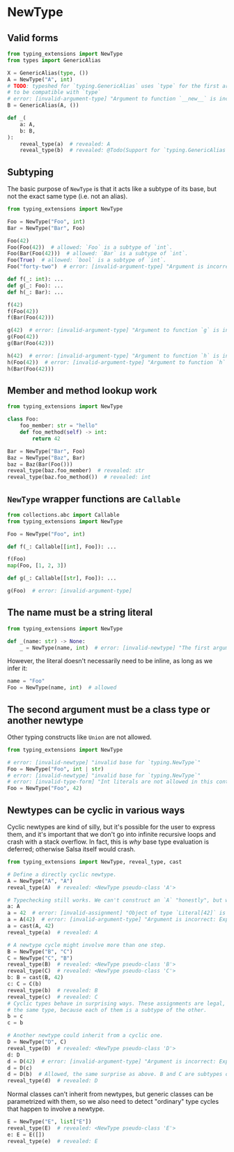 # NewType

## Valid forms

```py
from typing_extensions import NewType
from types import GenericAlias

X = GenericAlias(type, ())
A = NewType("A", int)
# TODO: typeshed for `typing.GenericAlias` uses `type` for the first argument. `NewType` should be special-cased
# to be compatible with `type`
# error: [invalid-argument-type] "Argument to function `__new__` is incorrect: Expected `type`, found `<NewType pseudo-class 'A'>`"
B = GenericAlias(A, ())

def _(
    a: A,
    b: B,
):
    reveal_type(a)  # revealed: A
    reveal_type(b)  # revealed: @Todo(Support for `typing.GenericAlias` instances in type expressions)
```

## Subtyping

The basic purpose of `NewType` is that it acts like a subtype of its base, but not the exact same
type (i.e. not an alias).

```py
from typing_extensions import NewType

Foo = NewType("Foo", int)
Bar = NewType("Bar", Foo)

Foo(42)
Foo(Foo(42))  # allowed: `Foo` is a subtype of `int`.
Foo(Bar(Foo(42)))  # allowed: `Bar` is a subtype of `int`.
Foo(True)  # allowed: `bool` is a subtype of `int`.
Foo("forty-two")  # error: [invalid-argument-type] "Argument is incorrect: Expected `int`, found `Literal["forty-two"]`"

def f(_: int): ...
def g(_: Foo): ...
def h(_: Bar): ...

f(42)
f(Foo(42))
f(Bar(Foo(42)))

g(42)  # error: [invalid-argument-type] "Argument to function `g` is incorrect: Expected `Foo`, found `Literal[42]`"
g(Foo(42))
g(Bar(Foo(42)))

h(42)  # error: [invalid-argument-type] "Argument to function `h` is incorrect: Expected `Bar`, found `Literal[42]`"
h(Foo(42))  # error: [invalid-argument-type] "Argument to function `h` is incorrect: Expected `Bar`, found `Foo`"
h(Bar(Foo(42)))
```

## Member and method lookup work

```py
from typing_extensions import NewType

class Foo:
    foo_member: str = "hello"
    def foo_method(self) -> int:
        return 42

Bar = NewType("Bar", Foo)
Baz = NewType("Baz", Bar)
baz = Baz(Bar(Foo()))
reveal_type(baz.foo_member)  # revealed: str
reveal_type(baz.foo_method())  # revealed: int
```

## `NewType` wrapper functions are `Callable`

```py
from collections.abc import Callable
from typing_extensions import NewType

Foo = NewType("Foo", int)

def f(_: Callable[[int], Foo]): ...

f(Foo)
map(Foo, [1, 2, 3])

def g(_: Callable[[str], Foo]): ...

g(Foo)  # error: [invalid-argument-type]
```

## The name must be a string literal

```py
from typing_extensions import NewType

def _(name: str) -> None:
    _ = NewType(name, int)  # error: [invalid-newtype] "The first argument to `NewType` must be a string literal"
```

However, the literal doesn't necessarily need to be inline, as long as we infer it:

```py
name = "Foo"
Foo = NewType(name, int)  # allowed
```

## The second argument must be a class type or another newtype

Other typing constructs like `Union` are not allowed.

```py
from typing_extensions import NewType

# error: [invalid-newtype] "invalid base for `typing.NewType`"
Foo = NewType("Foo", int | str)
# error: [invalid-newtype] "invalid base for `typing.NewType`"
# error: [invalid-type-form] "Int literals are not allowed in this context in a type expression"
Foo = NewType("Foo", 42)
```

## Newtypes can be cyclic in various ways

Cyclic newtypes are kind of silly, but it's possible for the user to express them, and it's
important that we don't go into infinite recursive loops and crash with a stack overflow. In fact,
this is *why* base type evaluation is deferred; otherwise Salsa itself would crash.

```py
from typing_extensions import NewType, reveal_type, cast

# Define a directly cyclic newtype.
A = NewType("A", "A")
reveal_type(A)  # revealed: <NewType pseudo-class 'A'>

# Typechecking still works. We can't construct an `A` "honestly", but we can `cast` into one.
a: A
a = 42  # error: [invalid-assignment] "Object of type `Literal[42]` is not assignable to `A`"
a = A(42)  # error: [invalid-argument-type] "Argument is incorrect: Expected `A`, found `Literal[42]`"
a = cast(A, 42)
reveal_type(a)  # revealed: A

# A newtype cycle might involve more than one step.
B = NewType("B", "C")
C = NewType("C", "B")
reveal_type(B)  # revealed: <NewType pseudo-class 'B'>
reveal_type(C)  # revealed: <NewType pseudo-class 'C'>
b: B = cast(B, 42)
c: C = C(b)
reveal_type(b)  # revealed: B
reveal_type(c)  # revealed: C
# Cyclic types behave in surprising ways. These assignments are legal, even though B and C aren't
# the same type, because each of them is a subtype of the other.
b = c
c = b

# Another newtype could inherit from a cyclic one.
D = NewType("D", C)
reveal_type(D)  # revealed: <NewType pseudo-class 'D'>
d: D
d = D(42)  # error: [invalid-argument-type] "Argument is incorrect: Expected `C`, found `Literal[42]`"
d = D(c)
d = D(b)  # Allowed, the same surprise as above. B and C are subtypes of each other.
reveal_type(d)  # revealed: D
```

Normal classes can't inherit from newtypes, but generic classes can be parametrized with them, so we
also need to detect "ordinary" type cycles that happen to involve a newtype.

```py
E = NewType("E", list["E"])
reveal_type(E)  # revealed: <NewType pseudo-class 'E'>
e: E = E([])
reveal_type(e)  # revealed: E
```
